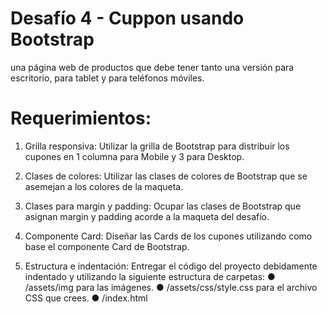 # Desafío 4 - Cuppon usando Bootstrap
una página web de productos que debe tener tanto una versión para escritorio, para tablet y para teléfonos
móviles.

# Requerimientos:

1. Grilla responsiva: Utilizar la grilla de Bootstrap para distribuir los cupones en 1
columna para Mobile y 3 para Desktop.

2. Clases de colores: Utilizar las clases de colores de Bootstrap que se asemejan a los
colores de la maqueta.

3. Clases para margin y padding: Ocupar las clases de Bootstrap que asignan margin y
padding acorde a la maqueta del desafío.

4. Componente Card: Diseñar las Cards de los cupones utilizando como base el
componente Card de Bootstrap.

5. Estructura e indentación: Entregar el código del proyecto debidamente indentado y
utilizando la siguiente estructura de carpetas:
● /assets/img para las imágenes.
● /assets/css/style.css para el archivo CSS que crees.
● /index.html
